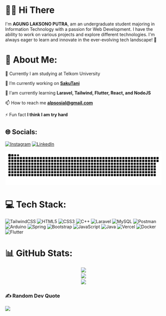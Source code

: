 # 👋🏻 Hi There
I'm **AGUNG LAKSONO PUTRA**, am an undergraduate student majoring in Information Technology with a passion for Web Development. I have the ability to work on various projects and explore different technologies. I'm always eager to learn and innovate in the ever-evolving tech landscape! 🚀

# 💫 About Me:
📖 Currently I am studying at Telkom University  

🔭 I’m currently working on **[SakuTani](https://github.com/agunglaksonoputra/SakuTani.git)**  

🌱 I'am currently learning **Laravel, Tailwind, Flutter, React, and NodeJS**  

📫 How to reach me **alpsosial@gmail.com**  

⚡ Fun fact **I think I am try hard**

## 🌐 Socials:
[![Instagram](https://img.shields.io/badge/Instagram-%23E4405F.svg?logo=Instagram&logoColor=white)](https://instagram.com/147.alp) [![LinkedIn](https://img.shields.io/badge/LinkedIn-%230077B5.svg?logo=linkedin&logoColor=white)](https://linkedin.com/in/agunglaksonoputra) 

<div align="center">
  <picture>
    <source media="(prefers-color-scheme: dark)" srcset="https://github.com/agunglaksonoputra/agunglaksonoputra/blob/manual-run-output/docker/github-contribution-grid-snake-dark.svg" />
    <source media="(prefers-color-scheme: light)" srcset="https://github.com/agunglaksonoputra/agunglaksonoputra/blob/manual-run-output/docker/github-contribution-grid-snake.gif" />
    <img alt="github-snake" src="https://github.com/agunglaksonoputra/agunglaksonoputra/blob/manual-run-output/docker/github-contribution-grid-snake.svg" />
  </picture>
</div>

# 💻 Tech Stack:

![TailwindCSS](https://img.shields.io/badge/TailwindCSS-%2338B2AC.svg?style=flat&logo=tailwind-css&logoColor=white) ![HTML5](https://img.shields.io/badge/HTML5-%23E34F26.svg?style=flat&logo=html5&logoColor=white) ![CSS3](https://img.shields.io/badge/CSS3-%231572B6.svg?style=flat&logo=css3&logoColor=white) ![C++](https://img.shields.io/badge/C++-%2300599C.svg?style=flat&logo=c%2B%2B&logoColor=white) ![Laravel](https://img.shields.io/badge/Laravel-%23FF2D20.svg?style=flat&logo=laravel&logoColor=white) ![MySQL](https://img.shields.io/badge/MySQL-4479A1.svg?style=flat&logo=mysql&logoColor=white) ![Postman](https://img.shields.io/badge/Postman-FF6C37?style=flat&logo=postman&logoColor=white) ![Arduino](https://img.shields.io/badge/-Arduino-00979D?style=flat&logo=Arduino&logoColor=white) ![Spring](https://img.shields.io/badge/Spring-%236DB33F.svg?style=flat&logo=spring&logoColor=white) ![Bootstrap](https://img.shields.io/badge/Bootstrap-%238511FA.svg?style=flat&logo=bootstrap&logoColor=white) ![JavaScript](https://img.shields.io/badge/Javascript-%23323330.svg?style=flat&logo=javascript&logoColor=%23F7DF1E) ![Java](https://img.shields.io/badge/Java-%23ED8B00.svg?style=flat&logo=openjdk&logoColor=white) ![Vercel](https://img.shields.io/badge/Vercel-%23000000.svg?style=flat&logo=vercel&logoColor=white) ![Docker](https://img.shields.io/badge/docker-%230db7ed.svg?style=plastic&logo=docker&logoColor=white) ![Flutter](https://img.shields.io/badge/Flutter-%2302569B.svg?style=plastic&logo=Flutter&logoColor=white)
# 📊 GitHub Stats:
<div align="center">

![](https://github-readme-stats.vercel.app/api?username=agunglaksonoputra&theme=dark&hide_border=false&include_all_commits=false&count_private=false)<br/>
![](https://github-readme-streak-stats.herokuapp.com/?user=agunglaksonoputra&theme=dark&hide_border=false)<br/>
![](https://github-readme-stats.vercel.app/api/top-langs/?username=agunglaksonoputra&theme=dark&hide_border=false&include_all_commits=false&count_private=false&layout=compact)
  
</div>


### ✍️ Random Dev Quote
![](https://quotes-github-readme.vercel.app/api?type=horizontal&theme=radical)

<!-- Proudly created with GPRM ( https://gprm.itsvg.in ) -->

<!--
**agunglaksonoputra/agunglaksonoputra** is a ✨ _special_ ✨ repository because its `README.md` (this file) appears on your GitHub profile.

Here are some ideas to get you started:

- 🔭 I’m currently working on ...
- 🌱 I’m currently learning ...
- 👯 I’m looking to collaborate on ...
- 🤔 I’m looking for help with ...
- 💬 Ask me about ...
- 📫 How to reach me: ...
- 😄 Pronouns: ...
- ⚡ Fun fact: ...
-->
